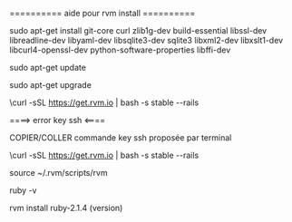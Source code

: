 ========== aide pour rvm install ==========

sudo apt-get install git-core curl zlib1g-dev build-essential libssl-dev libreadline-dev libyaml-dev libsqlite3-dev sqlite3 libxml2-dev libxslt1-dev libcurl4-openssl-dev python-software-properties libffi-dev

sudo apt-get update

sudo apt-get upgrade

\curl -sSL https://get.rvm.io | bash -s stable --rails

====> error key ssh <====

COPIER/COLLER commande key ssh proposée par terminal

\curl -sSL https://get.rvm.io | bash -s stable --rails

source ~/.rvm/scripts/rvm

ruby -v

rvm install ruby-2.1.4 (version)
